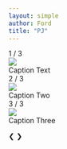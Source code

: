```yaml
---
layout: simple
author: Ford
title: "PJ"
---
```

<html>
<head>
<meta name="viewport" content="width=device-width, initial-scale=1">
<style>
* {box-sizing: border-box}
  
body {font-family: Verdana, sans-serif; margin:0; overflow:hidden}
  
.mySlides {display: none}
img {vertical-align: middle;}

/* Slideshow container */
.slideshow-container {
  max-width: device-width;
  position: relative;
  margin: none;
}

.image {
  width:100vw;
  height:100vh;
}
  
/* Next & previous buttons */
.prev, .next {
  cursor: pointer;
  position: absolute;
  top: 50%;
  width: auto;
  padding: 16px;
  margin-top: -22px;
  color: white;
  font-weight: bold;
  font-size: 18px;
  transition: 0.6s ease;
  border-radius: 0 3px 3px 0;
  user-select: none;
}

/* Position the "next button" to the right */
.next {
  right: 0;
  border-radius: 3px 0 0 3px;
}

/* On hover, add a black background color with a little bit see-through */
.prev:hover, .next:hover {
  background-color: rgba(0,0,0,0.8);
}

/* Caption text */
.text {
  color: #f2f2f2;
  font-size: 15px;
  padding: 8px 12px;
  position: absolute;
  bottom: 8px;
  width: 100%;
  text-align: center;
}

/* Number text (1/3 etc) */
.numbertext {
  color: #f2f2f2;
  font-size: 12px;
  padding: 8px 12px;
  position: absolute;
  top: 0;
}



/* Fading animation */
.fade {
  animation-name: fade;
  animation-duration: 1.5s;
}

@keyframes fade {
  from {opacity: .4} 
  to {opacity: 1}
}

/* On smaller screens, decrease text size */
@media only screen and (max-width: 300px) {
  .prev, .next,.text {font-size: 11px}
}
  
</style>
</head>
<body>

<div class="slideshow-container">

<div class="mySlides fade">
  <div class="numbertext">1 / 3</div>
  <img class="image" src="{{ site.baseurl}}/assets/img/slider/DSC_0156e.png">
  <div class="text">Caption Text</div>
</div>

<div class="mySlides fade">
  <div class="numbertext">2 / 3</div>
  <img class="image" src="{{ site.baseurl}}/assets/img/slider/DSC_5004e.png">
  <div class="text">Caption Two</div>
</div>

<div class="mySlides fade">
  <div class="numbertext">3 / 3</div>
  <img class="image" src="{{ site.baseurl}}/assets/img/slider/PARA_1e.png">
  <div class="text">Caption Three</div>
</div>

<a class="prev" onclick="plusSlides(-1)">❮</a>
<a class="next" onclick="plusSlides(1)">❯</a>

</div>


<script>
let slideIndex = 1;
showSlides(slideIndex);

function plusSlides(n) {
  showSlides(slideIndex += n);
}

function currentSlide(n) {
  showSlides(slideIndex = n);
}

function showSlides(n) {
  let i;
  let slides = document.getElementsByClassName("mySlides");
  if (n > slides.length) {slideIndex = 1}    
  if (n < 1) {slideIndex = slides.length}
  for (i = 0; i < slides.length; i++) {
    slides[i].style.display = "none";  
  }
  slides[slideIndex-1].style.display = "block";  
}
</script>

</body>
</html>
